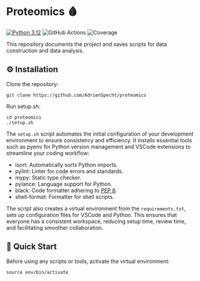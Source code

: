 # Proteomics 🩸

[![Python 3.12](https://img.shields.io/badge/python-3.12-blue.svg)](https://www.python.org/downloads/release/python-312/)
![GitHub Actions](https://github.com/AdrienSpecht/proteomics/actions/workflows/build.yml/badge.svg)
![Coverage](https://img.shields.io/endpoint?url=https://gist.githubusercontent.com/AdrienSpecht/bfba49c1003e973932c4de7dcc3e969a/raw/proteomics_feature_setup.txt)

This repository documents the project and saves scripts for data construction and data analysis.

## ⚙️ Installation

Clone the repository:

```shell
git clone https://github.com/AdrienSpecht/proteomics
```

Run setup.sh:

```shell
cd proteomics
./setup.sh
```

The `setup.sh` script automates the initial configuration of your development environment to ensure consistency and efficiency. It installs essential tools such as pyenv for Python version management and VSCode extensions to streamline your coding workflow:

-   isort: Automatically sorts Python imports.
-   pylint: Linter for code errors and standards.
-   mypy: Static type checker.
-   pylance: Language support for Python.
-   black: Code formatter adhering to [PEP 8](https://pep8.org/).
-   shell-format: Formatter for shell scripts.

The script also creates a virtual environment from the `requirements.txt`, sets up configuration files for VSCode and Python. This ensures that everyone has a consistent workspace, reducing setup time, review time, and facilitating smoother collaboration.

## 💫 Quick Start

Before using any scripts or tools, activate the virtual environment:

```shell
source env/bin/activate
```
